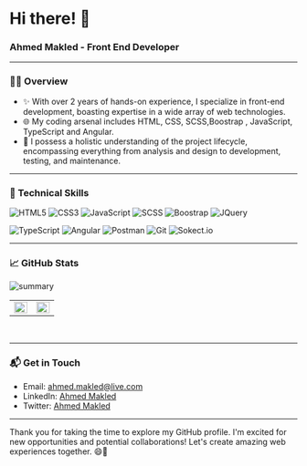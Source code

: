 # Hi there! 👋

### Ahmed Makled - Front End Developer 

<hr>

### 🧑‍💻 Overview

- ✨ With over 2 years of hands-on experience, I specialize in front-end development, boasting expertise in a wide array of web technologies.
- 🌐 My coding arsenal includes  HTML, CSS, SCSS,Boostrap , JavaScript, TypeScript and Angular.
- 🚀 I possess a holistic understanding of the project lifecycle, encompassing everything from analysis and design to development, testing, and maintenance.


<hr>

### 🔨 Technical Skills

![HTML5](https://img.shields.io/badge/HTML5-E34F26?style=for-the-badge&logo=html5&logoColor=white)
 ![CSS3](https://img.shields.io/badge/CSS3-1572B6?style=for-the-badge&logo=css3&logoColor=white)
 ![JavaScript](https://img.shields.io/badge/JavaScript-F7DF1E?style=for-the-badge&logo=javascript&logoColor=black)
 ![SCSS](https://img.shields.io/badge/SCSS-CC6699?style=for-the-badge&logo=sass&logoColor=white)
 ![Boostrap](https://img.shields.io/badge/Bootstrap-563D7C?style=for-the-badge&logo=bootstrap&logoColor=white
)
 ![JQuery](https://img.shields.io/badge/jQuery-0769AD?style=for-the-badge&logo=jquery&logoColor=white)

 ![TypeScript](https://img.shields.io/badge/TypeScript-007ACC?style=for-the-badge&logo=typescript&logoColor=white)
 ![Angular](https://img.shields.io/badge/Angular-DD0031?style=for-the-badge&logo=angular&logoColor=white)
 ![Postman](https://img.shields.io/badge/Postman-FF6C37?style=for-the-badge&logo=Postman&logoColor=white)
 ![Git](https://img.shields.io/badge/GIT-E44C30?style=for-the-badge&logo=git&logoColor=white)
![Sokect.io](https://img.shields.io/badge/Socket.io-010101?&style=for-the-badge&logo=Socket.io&logoColor=white)
<hr>

### 📈 GitHub Stats
![summary](https://github-profile-summary-cards.vercel.app/api/cards/profile-details?username=Ahmed-Makled)



<table><tr><td valign="top" width="50%">

<img src="https://github-readme-stats.vercel.app/api?username=Ahmed-Makled&show_icons=true&count_private=true&hide_border=true" align="left" style="width: 100%" />

</td><td valign="top" width="50%">

<img src="https://github-readme-stats.vercel.app/api/top-langs/?username=Ahmed-Makled&hide_border=true&layout=compact" align="left" style="width: 100%" />

</td></tr></table>  

<br/>  

  
<hr>



###  📬 Get in Touch


- Email: ahmed.makled@live.com
- LinkedIn: [Ahmed Makled](https://www.linkedin.com/in/ahmedmakled)
- Twitter: [Ahmed Makled](https://twitter.com/dr_ahmad50)

<hr>

Thank you for taking the time to explore my GitHub profile. I'm excited for new opportunities and potential collaborations! Let's create amazing web experiences together. 😄🚀
